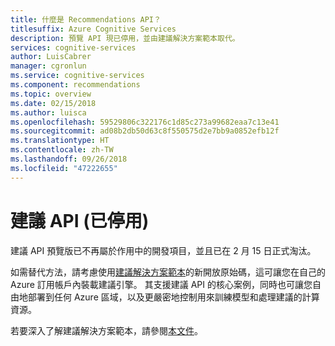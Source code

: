 ```yaml
---
title: 什麼是 Recommendations API？
titlesuffix: Azure Cognitive Services
description: 預覽 API 現已停用，並由建議解決方案範本取代。
services: cognitive-services
author: LuisCabrer
manager: cgronlun
ms.service: cognitive-services
ms.component: recommendations
ms.topic: overview
ms.date: 02/15/2018
ms.author: luisca
ms.openlocfilehash: 59529806c322176c1d85c273a99682eaa7c13e41
ms.sourcegitcommit: ad08b2db50d63c8f550575d2e7bb9a0852efb12f
ms.translationtype: HT
ms.contentlocale: zh-TW
ms.lasthandoff: 09/26/2018
ms.locfileid: "47222655"
---
```

# <a name="recommendations-api-discontinued"></a>建議 API (已停用)

建議 API 預覽版已不再屬於作用中的開發項目，並且已在 2 月 15 日正式淘汰。 

如需替代方法，請考慮使用[建議解決方案範本](http://aka.ms/recopcs)的新開放原始碼，這可讓您在自己的 Azure 訂用帳戶內裝載建議引擎。 其支援建議 API 的核心案例，同時也可讓您自由地部署到任何 Azure 區域，以及更嚴密地控制用來訓練模型和處理建議的計算資源。 

若要深入了解建議解決方案範本，請參閱[本文件](https://github.com/Microsoft/Product-Recommendations)。 


